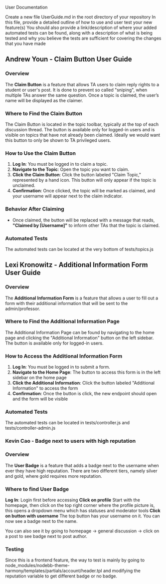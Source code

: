 User Documentation

Create a new file UserGuide.md in the root directory of your repository
In this file, provide a detailed outline of how to use and user test your new feature(s)
You should also provide a link/description of where your added automated tests can be found, along with a description of what is being tested and why you believe the tests are sufficient for covering the changes that you have made

## Andrew Youn - Claim Button User Guide

### Overview
The **Claim Button** is a feature that allows TA users to claim reply rights to a student or user's post. It is done to prevent so called "sniping", when multiple TAs answer the same question. Once a topic is claimed, the user’s name will be displayed as the claimer.

### Where to Find the Claim Button
The Claim Button is located in the topic toolbar, typically at the top of each discussion thread. The button is available only for logged-in users and is visible on topics that have not already been claimed. Ideally we would want this button to only be shown to TA privileged users.

### How to Use the Claim Button
1. **Log In**: You must be logged in to claim a topic.
2. **Navigate to the Topic**: Open the topic you want to claim.
3. **Click the Claim Button**: Click the button labeled "Claim Topic," represented by a hand icon. This button will only appear if the topic is unclaimed.
4. **Confirmation**: Once clicked, the topic will be marked as claimed, and your username will appear next to the claim indicator.

### Behavior After Claiming
- Once claimed, the button will be replaced with a message that reads, **"Claimed by [Username]"** to inform other TAs that the topic is claimed.

### Automated Tests
The automated tests can be located at the very bottom of tests/topics.js

## Lexi Kronowitz - Additional Information Form User Guide

### Overview
The **Additional Information Form** is a feature that allows a user to fill out a form with their additional information that will be sent to the admin/professor.

### Where to Find the Additional Information Page
The Additional Information Page can be found by navigating to the home page and clicking the "Additional Information" button on the left sidebar. The button is available only for logged-in users.

### How to Access the Additional Information Form
1. **Log In**: You must be logged in to submit a form.
2. **Navigate to the Home Page**: The button to access this form is in the left sidebar on the home page
3. **Click the Additional Information**: Click the button labeled "Additional Information" to access the form
4. **Confirmation**: Once the button is click, the new endpoint should open and the form will be visible


### Automated Tests
The automated tests can be located in tests/controller.js and tests/controller-admin.js

### Kevin Cao - Badge next to users with high reputation

### Overview
The **User Badge** is a feature that adds a badge next to the username when ever they have high reputation. There are two different tiers, namely silver and gold, where gold requires more reputation.

### Where to find User Badge
**Log In**: Login first before accessing
**Click on profile** Start with the homepage, then click on the top right corner where the profile picture is, this opens a dropdown menu which has statuses and moderator tools
**Click on button with username** The top button has your username on it. You can now see a badge next to the name.

You can also see it by going to homepage -> general discussion -> click on a post to see badge next to post author.

### Testing
Since this is a frontend feature, the way to test is mainly by going to node_modules/nodebb-theme-harmony/templates/partials/account/header.tpl and modifying the reputation variable to get different badge or no badge.



